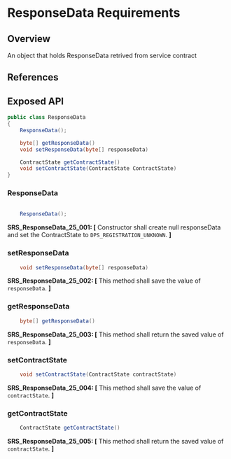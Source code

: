 # ResponseData Requirements

## Overview

An object that holds ResponseData retrived from service contract

## References

## Exposed API

```java
public class ResponseData 
{    
    ResponseData();

    byte[] getResponseData()
    void setResponseData(byte[] responseData)

    ContractState getContractState()
    void setContractState(ContractState ContractState)
}
```

### ResponseData

```java
    
    ResponseData();
```
**SRS_ResponseData_25_001: [** Constructor shall create null responseData and set the ContractState to  `DPS_REGISTRATION_UNKNOWN`. **]**

### setResponseData

```java
    void setResponseData(byte[] responseData)
```

**SRS_ResponseData_25_002: [** This method shall save the value of `responseData`. **]**

### getResponseData

```java
    byte[] getResponseData()
```

**SRS_ResponseData_25_003: [** This method shall return the saved value of `responseData`. **]**

### setContractState

```java
    void setContractState(ContractState contractState)
```

**SRS_ResponseData_25_004: [** This method shall save the value of `contractState`. **]**

### getContractState

```java
    ContractState getContractState()
```

**SRS_ResponseData_25_005: [** This method shall return the saved value of `contractState`. **]**
